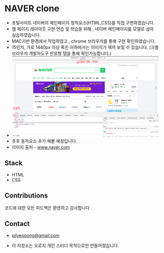 # NAVER clone

- 포털사이트 네이버의 메인페이지 정적요소(HTML,CSS)를 직접 구현하였습니다.
- 웹 페이지 레이아웃 구현 연습 및 학습을 위해 , 네이버 메인페이지를 모델로 삼아 실습하였습니다.
- MAC기반 환경에서 작업하였고 , chrome 브라우저를 통해 구현 확인하였습니다.
- 15인치, 가로 1440px 이상 혹은 이하에서는 이미지가 깨져 보일 수 있습니다. (크롬브라우저 개발자도구 반응형 탭을 통해 확인가능합니다.)
- ![HOW](./imgs/howtorun.png)
- 추후 동적요소 추가 해볼 예정입니다.
- 이미지 출처 - www.naver.com 

## Stack

- HTML
- CSS

## Contributions

코드에 대한 모든 피드백은 환영하고 감사합니다 . 

## Contact

- pilyeooong@gmail.com 

- 이 저장소는 오로지 개인 스터디 목적으로만 만들어졌습니다.

